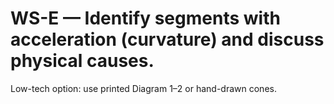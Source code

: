 # WS-E — Identify segments with acceleration (curvature) and discuss physical causes.

Low-tech option: use printed Diagram 1–2 or hand-drawn cones.

